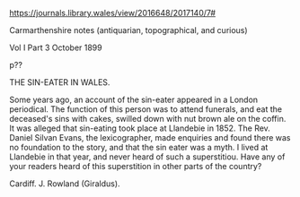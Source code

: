https://journals.library.wales/view/2016648/2017140/7#

Carmarthenshire notes (antiquarian, topographical, and curious)

Vol I Part 3
October 1899

p??

THE SIN-EATER IN WALES.

Some years ago, an account of the sin-eater appeared in a London periodical. The function of this person was to attend funerals, and eat the deceased's sins with cakes, swilled down with nut brown ale on the coffin. It was alleged that sin-eating took place at Llandebie in 1852. The Rev. Daniel Silvan Evans, the lexicographer, made enquiries and found there was no foundation to the story, and that the sin eater was a myth. I lived at Llandebie in that year, and never heard of such a superstitiou. Have any of your readers heard of this superstition in other parts of the country?

Cardiff.
J. Rowland (Giraldus).
